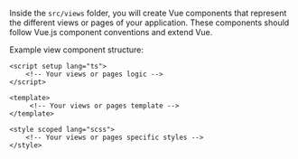 Inside the `src/views` folder, you will create Vue components that represent the different views or pages of your application. These components should follow Vue.js component conventions and extend Vue.

Example view component structure:

```
<script setup lang="ts">
    <!-- Your views or pages logic -->
</script>

<template>
     <!-- Your views or pages template -->
</template>

<style scoped lang="scss">
    <!-- Your views or pages specific styles -->
</style>
```
